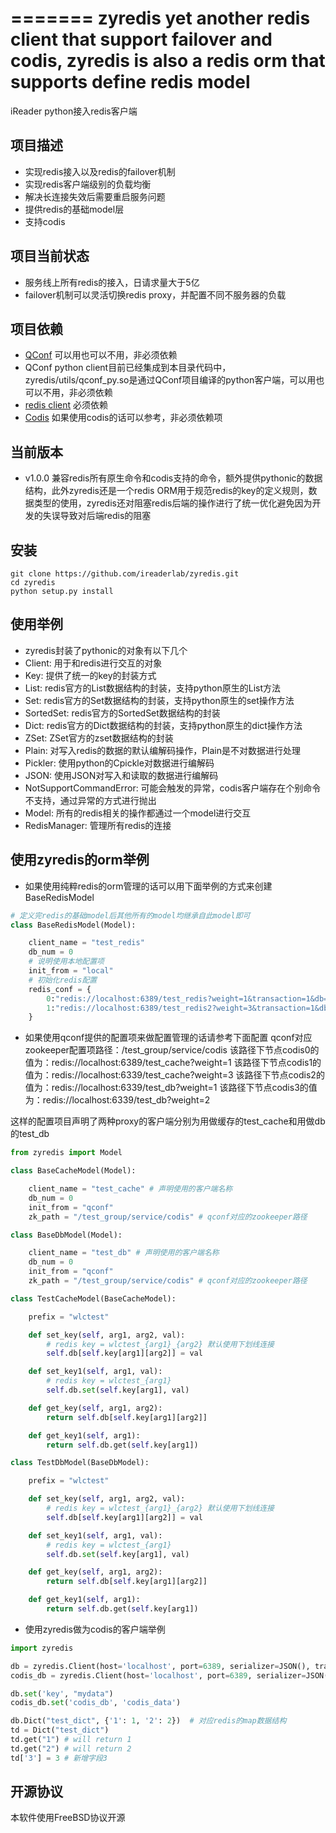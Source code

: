 =======
zyredis yet another redis client that support failover and codis, zyredis is also a redis orm that supports define redis model
=======
iReader python接入redis客户端

项目描述
--------

- 实现redis接入以及redis的failover机制
- 实现redis客户端级别的负载均衡
- 解决长连接失效后需要重启服务问题
- 提供redis的基础model层
- 支持codis

项目当前状态
---------

- 服务线上所有redis的接入，日请求量大于5亿
- failover机制可以灵活切换redis proxy，并配置不同不服务器的负载

项目依赖
--------

- [QConf](https://github.com/Qihoo360/QConf) 可以用也可以不用，非必须依赖
- QConf python client目前已经集成到本目录代码中，zyredis/utils/qconf_py.so是通过QConf项目编译的python客户端，可以用也可以不用，非必须依赖
- [redis client](https://github.com/andymccurdy/redis-py) 必须依赖
- [Codis](https://github.com/wandoulabs/codis)  如果使用codis的话可以参考，非必须依赖项

当前版本
--------

- v1.0.0 兼容redis所有原生命令和codis支持的命令，额外提供pythonic的数据结构，此外zyredis还是一个redis ORM用于规范redis的key的定义规则，数据类型的使用，zyredis还对阻塞redis后端的操作进行了统一优化避免因为开发的失误导致对后端redis的阻塞


安装
--------

```
git clone https://github.com/ireaderlab/zyredis.git
cd zyredis
python setup.py install
```

使用举例
-------

- zyredis封装了pythonic的对象有以下几个
- Client: 用于和redis进行交互的对象
- Key: 提供了统一的key的封装方式
- List: redis官方的List数据结构的封装，支持python原生的List方法
- Set: redis官方的Set数据结构的封装，支持python原生的set操作方法
- SortedSet: redis官方的SortedSet数据结构的封装
- Dict: redis官方的Dict数据结构的封装，支持python原生的dict操作方法
- ZSet: ZSet官方的zset数据结构的封装
- Plain: 对写入redis的数据的默认编解码操作，Plain是不对数据进行处理
- Pickler: 使用python的Cpickle对数据进行编解码
- JSON: 使用JSON对写入和读取的数据进行编解码
- NotSupportCommandError: 可能会触发的异常，codis客户端存在个别命令不支持，通过异常的方式进行抛出
- Model: 所有的redis相关的操作都通过一个model进行交互
- RedisManager: 管理所有redis的连接

使用zyredis的orm举例
------
- 如果使用纯粹redis的orm管理的话可以用下面举例的方式来创建BaseRedisModel
```python
# 定义完redis的基础model后其他所有的model均继承自此model即可
class BaseRedisModel(Model):

    client_name = "test_redis"
    db_num = 0
    # 说明使用本地配置项
    init_from = "local"
    # 初始化redis配置
    redis_conf = {
        0:"redis://localhost:6389/test_redis?weight=1&transaction=1&db=0",
        1:"redis://localhost:6389/test_redis2?weight=3&transaction=1&db=0",
    }
```
- 如果使用qconf提供的配置项来做配置管理的话请参考下面配置
qconf对应zookeeper配置项路径：/test_group/service/codis
该路径下节点codis0的值为：redis://localhost:6389/test_cache?weight=1
该路径下节点codis1的值为：redis://localhost:6339/test_cache?weight=3
该路径下节点codis2的值为：redis://localhost:6339/test_db?weight=1
该路径下节点codis3的值为：redis://localhost:6339/test_db?weight=2

这样的配置项目声明了两种proxy的客户端分别为用做缓存的test_cache和用做db的test_db
```python
from zyredis import Model

class BaseCacheModel(Model):

    client_name = "test_cache" # 声明使用的客户端名称
    db_num = 0
    init_from = "qconf"
    zk_path = "/test_group/service/codis" # qconf对应的zookeeper路径

class BaseDbModel(Model):

    client_name = "test_db" # 声明使用的客户端名称
    db_num = 0
    init_from = "qconf"
    zk_path = "/test_group/service/codis" # qconf对应的zookeeper路径

class TestCacheModel(BaseCacheModel):

    prefix = "wlctest"

    def set_key(self, arg1, arg2, val):
        # redis key = wlctest_{arg1}_{arg2} 默认使用下划线连接
        self.db[self.key[arg1][arg2]] = val

    def set_key1(self, arg1, val):
    	# redis key = wlctest_{arg1}
        self.db.set(self.key[arg1], val)

    def get_key(self, arg1, arg2):
        return self.db[self.key[arg1][arg2]]

    def get_key1(self, arg1):
        return self.db.get(self.key[arg1])

class TestDbModel(BaseDbModel):

    prefix = "wlctest"

    def set_key(self, arg1, arg2, val):
    	# redis key = wlctest_{arg1}_{arg2} 默认使用下划线连接
        self.db[self.key[arg1][arg2]] = val

    def set_key1(self, arg1, val):
    	# redis key = wlctest_{arg1}
        self.db.set(self.key[arg1], val)

    def get_key(self, arg1, arg2):
        return self.db[self.key[arg1][arg2]]

    def get_key1(self, arg1):
        return self.db.get(self.key[arg1])
```
- 使用zyredis做为codis的客户端举例
```python
import zyredis

db = zyredis.Client(host='localhost', port=6389, serializer=JSON(), transaction=True)  # transaction=True使用zyredis当做原生redis的client使用
codis_db = zyredis.Client(host='localhost', port=6389, serializer=JSON(), transaction=False)  # transaction=False使用zyredis 当做codis的redis client使用，最大区别是对pipeline事务支持以及codis本身部分api不支持时日志输出

db.set('key', "mydata")
codis_db.set('codis_db', 'codis_data')

db.Dict("test_dict", {'1': 1, '2': 2})  # 对应redis的map数据结构
td = Dict("test_dict")
td.get("1") # will return 1
td.get("2") # will return 2
td['3'] = 3 # 新增字段3
```

开源协议
-------
本软件使用FreeBSD协议开源
